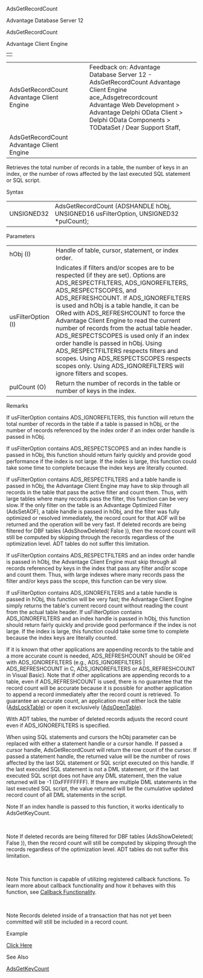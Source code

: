 AdsGetRecordCount




Advantage Database Server 12  

AdsGetRecordCount

Advantage Client Engine

|  |
| --- |
|  |

|  |  |  |  |  |
| --- | --- | --- | --- | --- |
| AdsGetRecordCount  Advantage Client Engine |  |  | Feedback on: Advantage Database Server 12 - AdsGetRecordCount Advantage Client Engine ace\_Adsgetrecordcount Advantage Web Development > Advantage Delphi OData Client > Delphi OData Components > TODataSet / Dear Support Staff, |  |
| AdsGetRecordCount  Advantage Client Engine |  |  |  |  |

Retrieves the total number of records in a table, the number of keys in an index, or the number of rows affected by the last executed SQL statement or SQL script.

Syntax

|  |  |
| --- | --- |
| UNSIGNED32 | AdsGetRecordCount (ADSHANDLE hObj,  UNSIGNED16 usFilterOption,  UNSIGNED32 \*pulCount); |

Parameters

|  |  |
| --- | --- |
| hObj (I) | Handle of table, cursor, statement, or index order. |
| usFilterOption (I) | Indicates if filters and/or scopes are to be respected (if they are set). Options are ADS\_RESPECTFILTERS, ADS\_IGNOREFILTERS, ADS\_RESPECTSCOPES, and ADS\_REFRESHCOUNT. If ADS\_IGNOREFILTERS is used and hObj is a table handle, it can be ORed with ADS\_REFRESHCOUNT to force the Advantage Client Engine to read the current number of records from the actual table header. ADS\_RESPECTSCOPES is used only if an index order handle is passed in hObj. Using ADS\_RESPECTFILTERS respects filters and scopes. Using ADS\_RESPECTSCOPES respects scopes only. Using ADS\_IGNOREFILTERS will ignore filters and scopes. |
| pulCount (O) | Return the number of records in the table or number of keys in the index. |

Remarks

If usFilterOption contains ADS\_IGNOREFILTERS, this function will return the total number of records in the table if a table is passed in hObj, or the number of records referenced by the index order if an index order handle is passed in hObj.

If usFilterOption contains ADS\_RESPECTSCOPES and an index handle is passed in hObj, this function should return fairly quickly and provide good performance if the index is not large. If the index is large, this function could take some time to complete because the index keys are literally counted.

If usFilterOption contains ADS\_RESPECTFILTERS and a table handle is passed in hObj, the Advantage Client Engine may have to skip through all records in the table that pass the active filter and count them. Thus, with large tables where many records pass the filter, this function can be very slow. If the only filter on the table is an Advantage Optimized Filter (AdsSetAOF), a table handle is passed in hObj, and the filter was fully optimized or resolved immediately, the record count for that AOF will be returned and the operation will be very fast. If deleted records are being filtered for DBF tables (AdsShowDeleted( False )), then the record count will still be computed by skipping through the records regardless of the optimization level. ADT tables do not suffer this limitation.

If usFilterOption contains ADS\_RESPECTFILTERS and an index order handle is passed in hObj, the Advantage Client Engine must skip through all records referenced by keys in the index that pass any filter and/or scope and count them. Thus, with large indexes where many records pass the filter and/or keys pass the scope, this function can be very slow.

If usFilterOption contains ADS\_IGNOREFILTERS and a table handle is passed in hObj, this function will be very fast; the Advantage Client Engine simply returns the table's current record count without reading the count from the actual table header. If usFilterOption contains ADS\_IGNOREFILTERS and an index handle is passed in hObj, this function should return fairly quickly and provide good performance if the index is not large. If the index is large, this function could take some time to complete because the index keys are literally counted.

If it is known that other applications are appending records to the table and a more accurate count is needed, ADS\_REFRESHCOUNT should be OR'ed with ADS\_IGNOREFILTERS (e.g., ADS\_IGNOREFILTERS | ADS\_REFRESHCOUNT in C, ADS\_IGNOREFILTERS or ADS\_REFRESHCOUNT in Visual Basic). Note that if other applications are appending records to a table, even if ADS\_REFRESHCOUNT is used, there is no guarantee that the record count will be accurate because it is possible for another application to append a record immediately after the record count is retrieved. To guarantee an accurate count, an application must either lock the table ([AdsLockTable](ace_adslocktable.htm)) or open it exclusively ([AdsOpenTable](ace_adsopentable.htm)).

With ADT tables, the number of deleted records adjusts the record count even if ADS\_IGNOREFILTERS is specified.

When using SQL statements and cursors the hObj parameter can be replaced with either a statement handle or a cursor handle. If passed a cursor handle, AdsGetRecordCount will return the row count of the cursor. If passed a statement handle, the returned value will be the number of rows affected by the last SQL statement or SQL script executed on this handle. If the last executed SQL statement is not a DML statement, or if the last executed SQL script does not have any DML statement, then the value returned will be -1 (0xFFFFFFFF). If there are multiple DML statements in the last executed SQL script, the value returned will be the cumulative updated record count of all DML statements in the script.

Note If an index handle is passed to this function, it works identically to AdsGetKeyCount.

 

Note If deleted records are being filtered for DBF tables (AdsShowDeleted( False )), then the record count will still be computed by skipping through the records regardless of the optimization level. ADT tables do not suffer this limitation.

 

Note This function is capable of utilizing registered callback functions. To learn more about callback functionality and how it behaves with this function, see [Callback Functionality](master_callback_functionality.htm).

 

Note Records deleted inside of a transaction that has not yet been committed will still be included in a record count.

Example

[Click Here](ace_examples.htm#adsgetrecordcountexample)

See Also

[AdsGetKeyCount](ace_adsgetkeycount.htm)